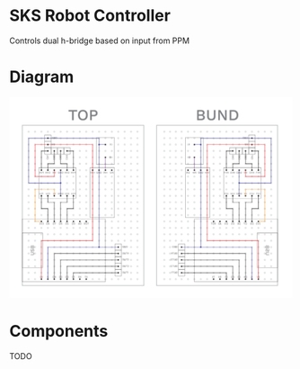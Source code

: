 # SKS Robot Controller
Controls dual h-bridge based on input from PPM

# Diagram
![Circuit Diagram](diagram.png)

# Components
TODO